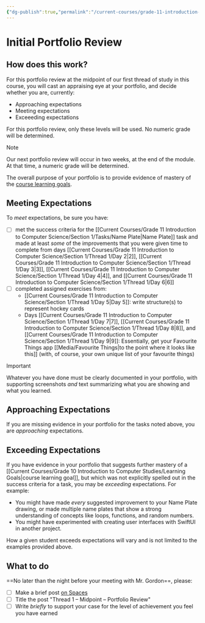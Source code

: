 ```yaml
---
{"dg-publish":true,"permalink":"/current-courses/grade-11-introduction-to-computer-science/section-1/portfolios/initial-portfolio-review/","tags":["ics3u"],"dgHomeLink":false}
---
```


# Initial Portfolio Review
## How does this work?
For this portfolio review at the midpoint of our first thread of study in this course, you will cast an appraising eye at your portfolio, and decide whether you are, currently:

- Approaching expectations
- Meeting expectations
- Exceeeding expectations

For this portfolio review, only these levels will be used. No numeric grade will be determined.

> [!NOTE]
> Our next portfolio review will occur in two weeks, at the end of the module. At that time, a numeric grade will be determined.

The overall purpose of your portfolio is to provide evidence of mastery of the [course learning goals](https://www.russellgordon.ca/cs/learning-goals/learning-goals-for-grade-11/).

## Meeting Expectations

To *meet* expectations, be sure you have:
- [ ] met the success criteria for the [[Current Courses/Grade 11 Introduction to Computer Science/Section 1/Tasks/Name Plate\|Name Plate]] task and made at least *some* of the improvements that you were given time to complete from days [[Current Courses/Grade 11 Introduction to Computer Science/Section 1/Thread 1/Day 2\|2]], [[Current Courses/Grade 11 Introduction to Computer Science/Section 1/Thread 1/Day 3\|3]],  [[Current Courses/Grade 11 Introduction to Computer Science/Section 1/Thread 1/Day 4\|4]], and [[Current Courses/Grade 11 Introduction to Computer Science/Section 1/Thread 1/Day 6\|6]]
- [ ] completed assigned exercises from:
	- [[Current Courses/Grade 11 Introduction to Computer Science/Section 1/Thread 1/Day 5\|Day 5]]: write structure(s) to represent hockey cards
	- Days [[Current Courses/Grade 11 Introduction to Computer Science/Section 1/Thread 1/Day 7\|7]], [[Current Courses/Grade 11 Introduction to Computer Science/Section 1/Thread 1/Day 8\|8]], and [[Current Courses/Grade 11 Introduction to Computer Science/Section 1/Thread 1/Day 9\|9]]: Essentially, get your Favourite Things app [[Media/Favourite Things\|to the point where it looks like this]] (with, of course, your own unique list of your favourite things)

> [!IMPORTANT]
> Whatever you have done must be clearly documented in your portfolio, with supporting screenshots *and* text summarizing what you are showing and what you learned.

## Approaching Expectations

If you are missing evidence in your portfolio for the tasks noted above, you are *approaching* expectations.

## Exceeding Expectations

If you have evidence in your portfolio that suggests further mastery of a [[Current Courses/Grade 10 Introduction to Computer Studies/Learning Goals\|course learning goal]], but which was not explicitly spelled out in the success criteria for a task, you may be *exceeding* expectations. For example:

- You might have made *every* suggested improvement to your Name Plate drawing, or made multiple name plates that show a strong understanding of concepts like loops, functions, and random numbers.
- You might have experimented with creating user interfaces with SwiftUI in another project.

How a given student exceeds expectations will vary and is not limited to the examples provided above.

## What to do
==No later than the night before your meeting with Mr. Gordon==, please:
- [ ] Make a brief post [on Spaces](https://ca.spacesedu.com/)
- [ ] Title the post "Thread 1 – Midpoint – Portfolio Review"
- [ ] Write *briefly* to support your case for the level of achievement you feel you have earned
